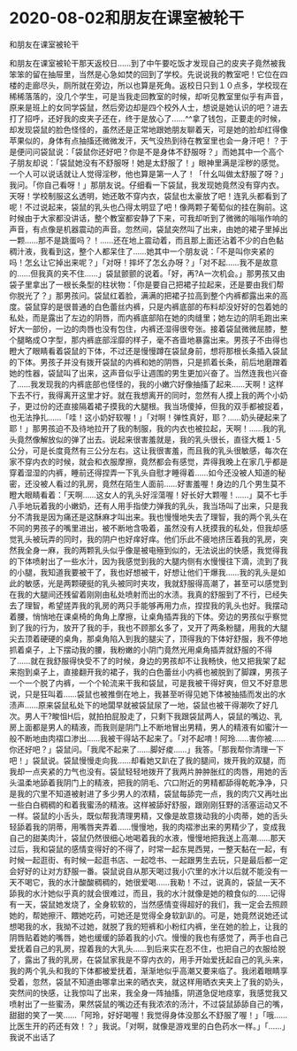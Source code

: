 # 2020-08-02和朋友在课室被轮干



和朋友在课室被轮干



和朋友在课室被轮干那天返校日……到了中午要吃饭才发现自己的皮夹子竟然被我笨笨的留在抽屉里，当然是心急如焚的回到了学校。先说说我的教室吧！它位在四楼的走廊尽头，厕所就在旁边，所以也算是死角。返校日只到１０点多，学校现在稀稀落落的，没几个学生，可是当我走回教室的时候，却听见教室里似乎有声音，原来是班上的女同学袋鼠，然后旁边却是四个校外人士，想说是她认识的吧？进去打了招呼，还好我的皮夹子还在，终于是放心了……^^拿了钱包，正要走的时候，却发现袋鼠的脸色怪怪的，虽然还是正常地跟她朋友聊着天，可是她的脸却红得像苹果似的，身体有点抽搐还微微发汗，天气没热到待在教室里也会一身汗吧！？于是便问问袋鼠说：「袋鼠你还好吧？你是不是身体不舒服呀？」而她其中一个高个子朋友却说：「袋鼠她没有不舒服呀！她是太舒服了！」眼神里满是淫秽的感觉。一个人可以说话就让人觉得淫秽，他也算是第一人了！「什幺叫做太舒服了呀？」我问。「你自己看呀！」那朋友说。仔细看一下袋鼠，我发现她竟然没有穿内衣。天呀！学校制服这幺透明，她还敢不穿内衣，袋鼠也太豪放了吧！连乳头都看到了呢！不过说起来，袋鼠的乳头也凸得太明显了吧！像两颗子葡萄似的挂在胸前。这时候由于大家都没讲话，整个教室都安静了下来，可我却听到了微微的嗡嗡作响的声音，有点像是机器震动的声音。忽然间，袋鼠突然叫了出来，由她的裙子里掉出一颗……那不是跳蛋吗？！……还在地上震动着，而且那上面还沾着不少的白色黏稠汁液，我看到这，整个人都呆住了……她其中一个朋友说：「不是叫你夹紧的吗！怎幺让它掉出来呢？」「对呀！摔坏了怎幺办呀？」「对不起……我不是故意的……但我真的夹不住……」袋鼠颤颤的说着。「好，再?A一次机会。」那男孩又由袋子里拿出了一根长条型的柱状物：「你是要自己把裙子拉起来，还是要由我们帮你脱光了？」那男孩问。袋鼠红着脸，满满的把裙子拉高到整个内裤都露出来的高度。袋鼠穿的是很普通的白色蕾丝内裤，只是内裤底部的布料却没好好的包着她的私处，而是露出了左边的阴唇，而内裤底部陷在她的肉缝里；她左边的阴毛跑出来好大一部份，一边的肉唇也没有包住，内裤还湿得很夸张。接着袋鼠微微屈膝，整个腿略成Ｏ字型，那内裤底部淫靡的样子，毫不吝啬地暴露出来。男孩子不由得也瞪大了眼睛看着袋鼠的下体，不过还是慢慢蹲在袋鼠身前，想将那根长条插入袋鼠的下体。男孩子并没有拨开袋鼠的内裤和她的阴唇，只是抓着长条，前后地磨蹭着她的性器，袋鼠叫了出来，这声音似乎让週围的男生更加兴奋了。当然连我也兴奋了……我发现我的内裤底部也怪怪的，我的小嫩穴好像抽搐了起来……天啊！这样下去不行，我得离开这里才好。就在我想离开的同时，忽然有人摸上我的两个小奶子，更过份的还直接隔着裙子摸我的大腿根。我当场傻掉，但我的双手都被捉着，也无法挣扎……「哇！这小奶好软喔！」「对啊！弹性真好，耶？……奶头硬起来了耶！」那男孩迫不及待地拉开了我的制服，我的内衣也被拉起，天啊！……我的乳头竟然像解放似的弹了出去。说起来很害羞就是，我的乳头很长，直径大概１‧５公分，可是长度竟然有三公分左右。这让我很害羞，而且我的乳头很敏感，每次在家不穿内衣的时候，就会和衣服摩擦，竟然都会有感觉，弄得我晚上在家几乎都是穿着湿湿的内裤，睡前还得捏弄一下乳头自慰才睡得着……如今还没被人知道的秘密，还没被人看过的乳房，竟然在陌生人面前……好害羞喔！身边的几个男生莫不瞪大眼睛看着：「天啊……这女人的乳头好淫蕩喔！好长好大颗喔！……」莫不七手八手地玩着我的小嫩奶，还有人用手指使力弹我的乳头，我当场叫了出来，只是我分不清我是因为痛还是这酥麻才叫出来。我也慢慢地失去了理智，我的两个乳头在不同的男孩子的嘴里进出，被不断地含吸着，虽然没有人抚摸我的私处，但我却感觉乳头被玩弄的同时，我的阴户也好痒好痒。他们乐此不疲地挤压着我的乳房，突然我全身一麻，我的两颗乳头似乎像是被电殛到似的，无法说出的快感，我觉得我的下体喷射出了一些水汁，因为我感觉到我的大腿内侧有水慢慢往下滴，流到了我的小腿，我知道我要被干了，我也好想被干，好想让他们干爆我……我的乳头是如此的敏感，光是两颗硬挺的乳头被同时夹攻，我就舒服得高潮了，甚至可以感觉到在我的大腿间还残留着刚刚由私处喷射而出的水渍。我真的舒服到了不行，已经失去了理智，希望搓弄我的乳房的两只手能够再用力点，捏捏我的乳头也好。我摆动着腰，悄悄地在课桌椅的角角上摩擦，让桌角插弄我的下体。旁边的男孩似乎察觉到了我的行为，放开了我的手，我也不顾那幺多了，叉开了两条粉腿，用我的大腿尖去顶着硬硬的桌角，那桌角陷入到我的腿尖了，顶得我的下体好舒服，我不停地抓着桌子，上下摆动我的腰，我粉嫩的小阴门竟然光用桌角插弄就舒服的不得了……就在我舒服得快受不了的时候，身边的男孩却不让我畅快，他又把我架了起来抱到桌子上，直接翻开我的裙子，我的白色蕾丝小内裤也被脱到了脚踝，男孩子一个一个脱了内裤，一个个轮流来干我和袋鼠，可是我被干得好爽，但又不好意思说，只是狂叫着……袋鼠也被推倒在地上，我甚至听得见她下体被抽插而发出的水渍声……原来袋鼠私处下的地闆早就被袋鼠尿了一地，袋鼠也被干得潮吹了好几次。男人干?畯怚H后，就拍拍屁股走了，只剩下我跟袋鼠两人，袋鼠的嘴边、乳房上面都是男人的精液，而我则是阴门上不断地冒出男精，男人的精液有如蜜汁一般不断地由肉褶口渗出……我被干得站不起来了。「对不起唷！阿玲……害你被……你还好吧？」袋鼠问。「我爬不起来了……脚好痠……」我答。「那我帮你清理一下吧！」袋鼠说。袋鼠慢慢走向我……却看她又趴在了我的腿间，拨开我的双腿，而我却一点夹紧的力气也没有。袋鼠轻轻地拨开了我两片肿肿胀红的肉唇，用她的舌头温柔地舔着我阴门上的精液，把我的阴毛、穴口附近的男精都舔得乾乾净净，只是我的穴里不知道被射进了多少男人的浓精，袋鼠每舔完一点，我的肉穴又再吐出一些白白稠稠的和着我蜜汤的精液。这样被舔好舒服，跟刚刚狂野的活塞运动又不一样。袋鼠的小舌头，既似帮我清理男精，又像是故意拨动我的小肉蒂，她的舌头轻舔着我的阴蒂，用嘴唇夹弄着……慢慢地，我的肉褶渗出来的男精少了，变成我自己的甜美肉汁，袋鼠仍然很细心地喝着我的水液，慢慢地把我送上高潮……那天过后，我和袋鼠的感情变得好的不得了，时常一起东晃西晃，一整天黏在一起，有时候一起逛街、有时候一起逛书店、一起唸书、一起跟男生去玩，只是最后都一定会好好的让对方舒服一番。袋鼠说自从那天喝过我小穴里的水汁以后就不能没有一天不喝它，我的水汁酸酸稠稠的，她很爱喝……我勒！不过，说真的，袋鼠一天不舔我的水汁她似乎真的就会很难过，而且，我的水汁就像是她的粮食似的……记得有一天，袋鼠她发烧了，全身软软的，当然感情变得超好的我们，我一定会去照顾她的，帮她擦汗、餵她吃药，可她还是觉得全身软趴趴的。可是，她竟然说她还试想喝我的水，我拗不过她，就脱了我的短裤和小粉红内裤，坐在她的脸上，让我的阴唇贴着她的嘴唇，她也缓缓的舔着我的小穴。慢慢的我也有感觉了，两手也自己爱抚着自己的乳房，捏着我的大乳头……到后来实在忍不住，也把自己的衣服给脱了，露出了我的乳房，在袋鼠家我是不穿内衣的，用手开始爱抚起自己的乳头来，我的两个乳头和我的下体都被爱抚着，渐渐地似乎高潮又要来临了。我闭着眼睛享受着，忽然，袋鼠不知道由哪拿出来的晒衣夹，就这样用晒衣夹夹上了我的奶头，突然间的快感，让我惊叫了出来，我全身一阵抽搐，阴道急促地痉挛，我感觉我又喷射出了一些蜜汤，果然袋鼠的嘴边还有我浓浓的汤汁，不过袋鼠舔舔自己的嘴，甜甜的笑了一笑……「阿玲，好好喝喔！我觉得身体没那幺不舒服了喔！」「哦……比医生开的药还有效！？」我说。「对啊，就像是游戏里的白色药水一样。」「……」我说不出话了



